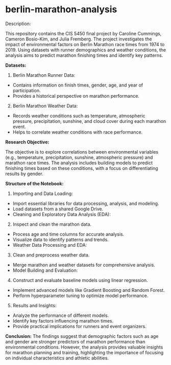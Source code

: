 # berlin-marathon-analysis
Description:

This repository contains the CIS 5450 final project by Caroline Cummings, Cameron Bosio-Kim, and Julia Fremberg. The project investigates the impact of environmental factors on Berlin Marathon race times from 1974 to 2019. Using datasets with runner demographics and weather conditions, the analysis aims to predict marathon finishing times and identify key patterns.

**Datasets:**

1. Berlin Marathon Runner Data:

- Contains information on finish times, gender, age, and year of participation.
- Provides a historical perspective on marathon performance.

2. Berlin Marathon Weather Data:

- Records weather conditions such as temperature, atmospheric pressure, precipitation, sunshine, and cloud cover during each marathon event.
- Helps to correlate weather conditions with race performance.

**Research Objective:**

The objective is to explore correlations between environmental variables (e.g., temperature, precipitation, sunshine, atmospheric pressure) and marathon race times. The analysis includes building models to predict finishing times based on these conditions, with a focus on differentiating results by gender.

**Structure of the Notebook:**

1. Importing and Data Loading:

- Import essential libraries for data processing, analysis, and modeling.
- Load datasets from a shared Google Drive.
- Cleaning and Exploratory Data Analysis (EDA):

2. Inspect and clean the marathon data.
- Process age and time columns for accurate analysis.
- Visualize data to identify patterns and trends.
- Weather Data Processing and EDA:

3. Clean and preprocess weather data.
- Merge marathon and weather datasets for comprehensive analysis.
- Model Building and Evaluation:

4. Construct and evaluate baseline models using linear regression.
- Implement advanced models like Gradient Boosting and Random Forest.
- Perform hyperparameter tuning to optimize model performance.

5. Results and Insights:
- Analyze the performance of different models.
- Identify key factors influencing marathon times.
- Provide practical implications for runners and event organizers.

**Conclusion:**
The findings suggest that demographic factors such as age and gender are stronger predictors of marathon performance than environmental conditions. However, the analysis provides valuable insights for marathon planning and training, highlighting the importance of focusing on individual characteristics and athletic abilities.
